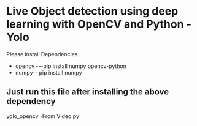 # Live Object detection using deep learning with OpenCV and Python -Yolo 
 
 Please install  Dependencies
  * opencv ---pip install numpy opencv-python
  * numpy-- pip install numpy
  


 ## Just run this file after installing the above dependency 
 
  yolo_opencv -From Video.py
 

